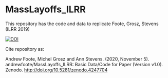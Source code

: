 # MassLayoffs_ILRR
This repository has the code and data to replicate Foote, Grosz, Stevens (ILRR 2019)


[![DOI](https://zenodo.org/badge/DOI/10.5281/zenodo.4247704.svg)](https://doi.org/10.5281/zenodo.4247704)

Cite repository as: 

Andrew Foote, Michel Grosz and Ann Stevens. (2020, November 5). andrewfoote/MassLayoffs_ILRR: Basic Data/Code for Paper (Version v1.0). Zenodo. http://doi.org/10.5281/zenodo.4247704
